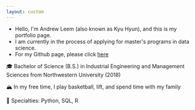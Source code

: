 ```yaml
---
layout: custom
---
```


- Hello, I'm Andrew Leem (also known as Kyu Hyun), and this is my portfolio page.
- I am currently in the process of applying for master's programs in data science.
- For my Github page, please click [here]([https://www.example.com](https://github.com/hyunstar11))


🎓 Bachelor of Science (B.S.) in Industrial Engineering and Management Sciences from Northwestern University (2018)

🏔 In my free time, I play basketball, lift, and spend time with my family

💪 Specialties: Python, SQL, R

